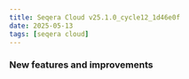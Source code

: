 ```yaml
---
title: Seqera Cloud v25.1.0_cycle12_1d46e0f
date: 2025-05-13
tags: [seqera cloud]
---
```


### New features and improvements

